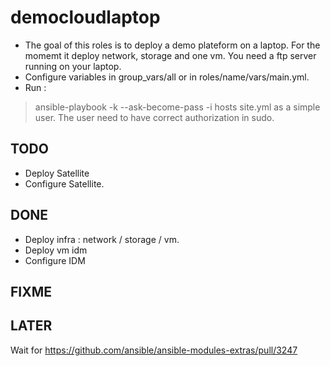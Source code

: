 # democloudlaptop

- The goal of this roles is to deploy a demo plateform on a laptop. For
the momemt it deploy network, storage and one vm. You need a ftp server
running on your laptop.
- Configure variables in group_vars/all or in roles/name/vars/main.yml.
- Run :
> ansible-playbook -k --ask-become-pass -i hosts site.yml
as a simple user. The user need to have correct authorization in sudo.

## TODO

- Deploy Satellite
- Configure Satellite.

## DONE

- Deploy infra : network / storage / vm.
- Deploy vm idm
- Configure IDM

## FIXME

## LATER
Wait for https://github.com/ansible/ansible-modules-extras/pull/3247
